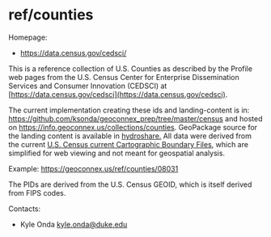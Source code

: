 ref/counties
===

Homepage:
* https://data.census.gov/cedsci/

This is a reference collection of U.S. Counties as described by the Profile web pages from the U.S. Census Center for Enterprise Dissemination Services and Consumer Innovation (CEDSCI) at [https://data.census.gov/cedsci](https://data.census.gov/cedsci). 

The current implementation creating these ids and landing-content is in: https://github.com/ksonda/geoconnex_prep/tree/master/census and hosted on https://info.geoconnex.us/collections/counties. GeoPackage source for the landing content is available in [hydroshare.](https://www.hydroshare.org/resource/4a22e88e689949afa1cf71ae009eaf1b/data/contents/counties.gpkg) All data were derived from the current [U.S. Census current Cartographic Boundary Files](https://www.census.gov/geographies/mapping-files/time-series/geo/cartographic-boundary.html), which are simplified for web viewing and not meant for geospatial analysis.


Example:
https://geoconnex.us/ref/counties/08031

The PIDs are derived from the U.S. Census GEOID, which is itself derived from FIPS codes. 

Contacts: 
* Kyle Onda <kyle.onda@duke.edu>
